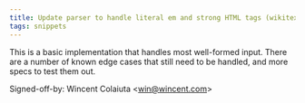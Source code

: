 ```yaml
---
title: Update parser to handle literal em and strong HTML tags (wikitext, e9a600d)
tags: snippets
---
```


This is a basic implementation that handles most well-formed input. There are a number of known edge cases that still need to be handled, and more specs to test them out.

Signed-off-by: Wincent Colaiuta &lt;win@wincent.com&gt;
